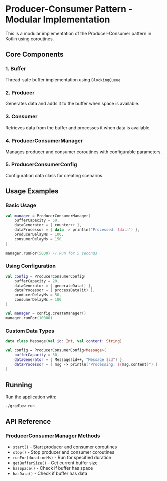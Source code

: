 # Producer-Consumer Pattern - Modular Implementation

This is a modular implementation of the Producer-Consumer pattern in Kotlin using coroutines.

## Core Components

### 1. Buffer
Thread-safe buffer implementation using `BlockingQueue`.

### 2. Producer
Generates data and adds it to the buffer when space is available.

### 3. Consumer
Retrieves data from the buffer and processes it when data is available.

### 4. ProducerConsumerManager
Manages producer and consumer coroutines with configurable parameters.

### 5. ProducerConsumerConfig
Configuration data class for creating scenarios.

## Usage Examples

### Basic Usage
```kotlin
val manager = ProducerConsumerManager(
    bufferCapacity = 50,
    dataGenerator = { counter++ },
    dataProcessor = { data -> println("Processed: $data") },
    producerDelayMs = 100,
    consumerDelayMs = 150
)

manager.runFor(5000) // Run for 5 seconds
```

### Using Configuration
```kotlin
val config = ProducerConsumerConfig(
    bufferCapacity = 20,
    dataGenerator = { generateData() },
    dataProcessor = { processData(it) },
    producerDelayMs = 50,
    consumerDelayMs = 100
)

val manager = config.createManager()
manager.runFor(10000)
```

### Custom Data Types
```kotlin
data class Message(val id: Int, val content: String)

val config = ProducerConsumerConfig<Message>(
    bufferCapacity = 30,
    dataGenerator = { Message(id++, "Message $id") },
    dataProcessor = { msg -> println("Processing: ${msg.content}") }
)
```

## Running

Run the application with:
```bash
./gradlew run
```

## API Reference

### ProducerConsumerManager Methods
- `start()` - Start producer and consumer coroutines
- `stop()` - Stop producer and consumer coroutines  
- `runFor(durationMs)` - Run for specified duration
- `getBufferSize()` - Get current buffer size
- `hasSpace()` - Check if buffer has space
- `hasData()` - Check if buffer has data